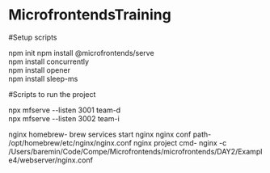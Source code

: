 # MicrofrontendsTraining

#Setup scripts

npm init
npm install @microfrontends/serve  
npm install concurrently    
npm install opener  
npm install sleep-ms   

#Scripts to run the project

npx mfserve --listen 3001 team-d   
npx mfserve --listen 3002 team-i  

nginx homebrew- brew services start nginx
nginx conf path- /opt/homebrew/etc/nginx/nginx.conf
nginx project cmd- nginx -c /Users/baremin/Code/Compe/Microfrontends/microfrontends/DAY2/Example4/webserver/nginx.conf

